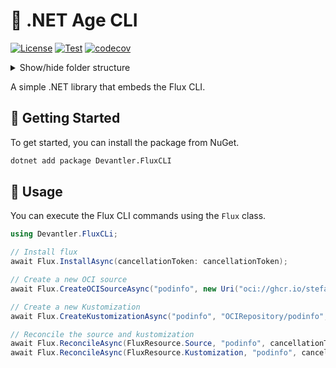 # 🔑 .NET Age CLI

[![License](https://img.shields.io/badge/License-Apache_2.0-blue.svg)](https://opensource.org/licenses/Apache-2.0)
[![Test](https://github.com/devantler/dotnet-flux-cli/actions/workflows/test.yaml/badge.svg)](https://github.com/devantler/dotnet-flux-cli/actions/workflows/test.yaml)
[![codecov](https://codecov.io/gh/devantler/dotnet-flux-cli/graph/badge.svg?token=RhQPb4fE7z)](https://codecov.io/gh/devantler/dotnet-flux-cli)

<details>
  <summary>Show/hide folder structure</summary>

<!-- readme-tree start -->
```
.
├── .github
│   ├── scripts
│   └── workflows
├── Devantler.FluxCLI
│   └── runtimes
│       ├── linux-arm64
│       │   └── native
│       ├── linux-x64
│       │   └── native
│       ├── osx-arm64
│       │   └── native
│       ├── osx-x64
│       │   └── native
│       ├── win-arm64
│       │   └── native
│       └── win-x64
│           └── native
└── Devantler.FluxCLI.Tests
    ├── FluxTests
    └── assets

20 directories
```
<!-- readme-tree end -->

</details>

A simple .NET library that embeds the Flux CLI.

## 🚀 Getting Started

To get started, you can install the package from NuGet.

```bash
dotnet add package Devantler.FluxCLI
```

## 📝 Usage

You can execute the Flux CLI commands using the `Flux` class.

```csharp
using Devantler.FluxCLi;

// Install flux
await Flux.InstallAsync(cancellationToken: cancellationToken);

// Create a new OCI source
await Flux.CreateOCISourceAsync("podinfo", new Uri("oci://ghcr.io/stefanprodan/manifests/podinfo"));

// Create a new Kustomization
await Flux.CreateKustomizationAsync("podinfo", "OCIRepository/podinfo", "");

// Reconcile the source and kustomization
await Flux.ReconcileAsync(FluxResource.Source, "podinfo", cancellationToken: cancellationToken);
await Flux.ReconcileAsync(FluxResource.Kustomization, "podinfo", cancellationToken: cancellationToken);

```
